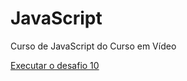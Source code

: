 # JavaScript
 Curso de JavaScript do Curso em Vídeo


<a href="https://leosilvvasantos.github.io/html-css/EXERCICIOS/DESAFIOS/Desafio 10/android"> Executar o desafio 10</a>